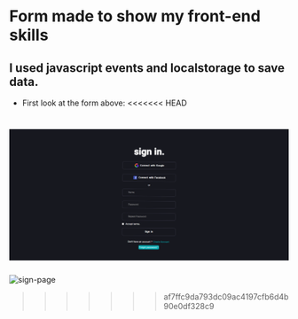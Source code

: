 # Form made to show my front-end skills

## I used javascript events and localstorage to save data.

* First look at the form above: 
<<<<<<< HEAD

![sign-page](./src/assets/sign-page.png)
=======
![sign-page](./assets/sign-page.png)
>>>>>>> af7ffc9da793dc09ac4197cfb6d4b90e0df328c9
